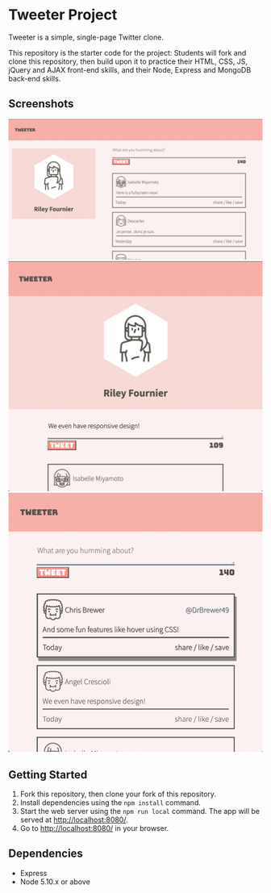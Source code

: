 # Tweeter Project

Tweeter is a simple, single-page Twitter clone.

This repository is the starter code for the project: Students will fork and clone this repository, then build upon it to practice their HTML, CSS, JS, jQuery and AJAX front-end skills, and their Node, Express and MongoDB back-end skills.

## Screenshots

!["Screenshot of desktop responsive view"](https://github.com/rileyjfournier/tweeter/blob/master/docs/desktop-view.png?raw=true)
!["Screenshot of mobile responsive view"](https://github.com/rileyjfournier/tweeter/blob/master/docs/responsive-view.png?raw=true)
!["Screenshot of hover CSS feature"](https://github.com/rileyjfournier/tweeter/blob/master/docs/css-fun.png?raw=true)

## Getting Started

1. Fork this repository, then clone your fork of this repository.
2. Install dependencies using the `npm install` command.
3. Start the web server using the `npm run local` command. The app will be served at <http://localhost:8080/>.
4. Go to <http://localhost:8080/> in your browser.

## Dependencies

- Express
- Node 5.10.x or above

